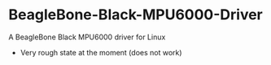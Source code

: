 BeagleBone-Black-MPU6000-Driver
===============================

A BeagleBone Black MPU6000 driver for Linux

-  Very rough state at the moment (does not work)

